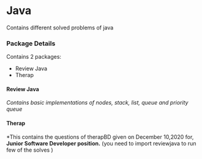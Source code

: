 # Java
Contains different solved problems of java

### Package Details

Contains 2 packages:
- Review Java
- Therap

#### Review Java

*Contains basic implementations of nodes, stack, list, queue and priority queue*

#### Therap

*This contains the questions of therapBD given on December 10,2020 for, **Junior Software Developer position.** (you need to import reviewjava to run few of the solves )


